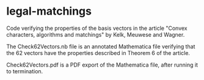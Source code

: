 # legal-matchings
Code verifying the properties of the basis vectors in the article "Convex characters, algorithms and matchings" by Kelk, Meuwese and Wagner.

The Check62Vectors.nb file is an annotated Mathematica file verifying that the 62 vectors have the properties described in Theorem 6 of the article.

Check62Vectors.pdf is a PDF export of the Mathematica file, after running it to termination.



